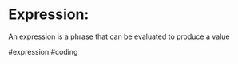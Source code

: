 # Expression:

An expression is a phrase that can be evaluated to produce a value

#expression 
#coding 